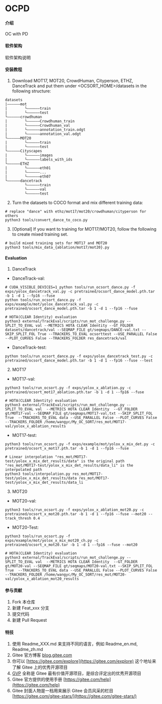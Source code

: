# OCPD

#### 介绍
OC with PD

#### 软件架构
软件架构说明


#### 安装教程

1.  Download MOT17, MOT20, CrowdHuman, Cityperson, ETHZ, DanceTrack and put them under <OCSORT_HOME>/datasets in the following structure:


```
datasets
|——————mot
|        └——————train
|        └——————test
└——————crowdhuman
|        └——————Crowdhuman_train
|        └——————Crowdhuman_val
|        └——————annotation_train.odgt
|        └——————annotation_val.odgt
└——————MOT20
|        └——————train
|        └——————test
└——————Cityscapes
|        └——————images
|        └——————labels_with_ids
└——————ETHZ
|        └——————eth01
|        └——————...
|        └——————eth07
└——————dancetrack        
         └——————train
         └——————val
         └——————test
```

2.  Turn the datasets to COCO format and mix different training data:

```
# replace "dance" with ethz/mot17/mot20/crowdhuman/cityperson for others
python3 tools/convert_dance_to_coco.py 
```

3.  [Optional] If you want to training for MOT17/MOT20, follow the following to create mixed training set.

```
# build mixed training sets for MOT17 and MOT20 
python3 tools/mix_data_{ablation/mot17/mot20}.py
```


#### Evaluation

1.  DanceTrack
- DanceTrack-val:

```
# CUDA_VISIBLE_DEVICES=1 python tools/run_ocsort_dance.py -f exps/yolox_dancetrack_val.py -c pretrained/ocsort_dance_model.pth.tar -b 1 -d 1 --fp16 --fuse
python tools/run_ocsort_dance.py -f exps/example/mot/yolox_dancetrack_val.py -c pretrained/ocsort_dance_model.pth.tar -b 1 -d 1 --fp16 --fuse

# HOTA(CLEAR Identity) evaluation
python3 external/TrackEval/scripts/run_mot_challenge.py --SPLIT_TO_EVAL val --METRICS HOTA CLEAR Identity --GT_FOLDER datasets/dancetrack/val --SEQMAP_FILE gt/seqmaps/DANCE-val.txt --SKIP_SPLIT_FOL True --TRACKERS_TO_EVAL ocsorttest --USE_PARALLEL False --PLOT_CURVES False --TRACKERS_FOLDER res_dancetrack/val
```

- DanceTrack-test:

```
python tools/run_ocsort_dance.py -f exps/yolox_dancetrack_test.py -c pretrained/ocsort_dance_model.pth.tar -b 1 -d 1 --fp16 --fuse --test
```


2.  MOT17
- MOT17-val:

```
python3 tools/run_ocsort.py -f exps/yolox_x_ablation.py -c pretrained/ocsort_mot17_ablation.pth.tar -b 1 -d 1 --fp16 --fuse

# HOTA(CLEAR Identity) evaluation
python3 external/TrackEval/scripts/run_mot_challenge.py --SPLIT_TO_EVAL val  --METRICS HOTA CLEAR Identity  --GT_FOLDER gt/MOT17-val --SEQMAP_FILE gt/seqmaps/MOT17-val.txt --SKIP_SPLIT_FOL True  --TRACKERS_TO_EVAL data --USE_PARALLEL False --PLOT_CURVES False --TRACKERS_FOLDER /home/wangyc/My_OC_SORT/res_mot/MOT17-val/yolox_x_ablation_results

```

- MOT17-test:

```
python3 tools/run_ocsort.py -f exps/example/mot/yolox_x_mix_det.py -c pretrained/ocsort_x_mot17.pth.tar -b 1 -d 1 --fp16 --fuse

# Linear interpolation "res_mot/MOT17-test/yolox_x_mix_det_results/data" is the original path "res_mot/MOT17-test/yolox_x_mix_det_results/data_li" is the interpolated path 
python3 tools/interpolation.py res_mot/MOT17-test/yolox_x_mix_det_results/data res_mot/MOT17-test/yolox_x_mix_det_results/data_li
```


3.  MOT20
- MOT20-val:

```
python3 tools/run_ocsort.py -f exps/yolox_x_ablation_mot20.py -c pretrained/ocsort_x_mot20.pth.tar -b 1 -d 1 --fp16 --fuse --mot20 --track_thresh 0.4
```

- MOT20-Test:

```
python3 tools/run_ocsort.py -f exps/example/mot/yolox_x_mix_mot20_ch.py -c pretrained/ocsort_x_mot20.tar -b 1 -d 1 --fp16 --fuse --mot20

# HOTA(CLEAR Identity) evaluation
python3 external/TrackEval/scripts/run_mot_challenge.py --SPLIT_TO_EVAL val  --METRICS HOTA CLEAR Identity  --GT_FOLDER gt/MOT20-val --SEQMAP_FILE gt/seqmaps/MOT20-val.txt --SKIP_SPLIT_FOL True  --TRACKERS_TO_EVAL data --USE_PARALLEL False --PLOT_CURVES False --TRACKERS_FOLDER /home/wangyc/My_OC_SORT/res_mot/MOT20-val/yolox_x_ablation_mot20_results

```


#### 参与贡献

1.  Fork 本仓库
2.  新建 Feat_xxx 分支
3.  提交代码
4.  新建 Pull Request


#### 特技

1.  使用 Readme\_XXX.md 来支持不同的语言，例如 Readme\_en.md, Readme\_zh.md
2.  Gitee 官方博客 [blog.gitee.com](https://blog.gitee.com)
3.  你可以 [https://gitee.com/explore](https://gitee.com/explore) 这个地址来了解 Gitee 上的优秀开源项目
4.  [GVP](https://gitee.com/gvp) 全称是 Gitee 最有价值开源项目，是综合评定出的优秀开源项目
5.  Gitee 官方提供的使用手册 [https://gitee.com/help](https://gitee.com/help)
6.  Gitee 封面人物是一档用来展示 Gitee 会员风采的栏目 [https://gitee.com/gitee-stars/](https://gitee.com/gitee-stars/)
